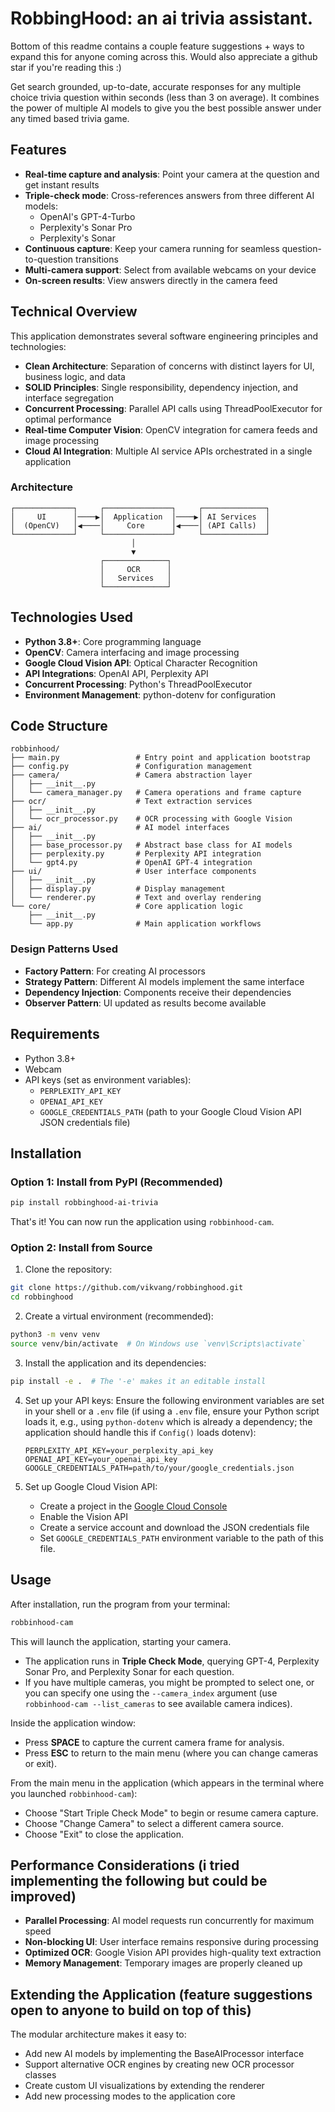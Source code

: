 # RobbingHood: an ai trivia assistant. 

Bottom of this readme contains a couple feature suggestions + ways to expand this for anyone coming across this. Would also appreciate a github star if you're reading this :)

Get search grounded, up-to-date, accurate responses for any multiple choice trivia question within seconds (less than 3 on average). It combines the power of multiple AI models to give you the best possible answer under any timed based trivia game.

## Features

- **Real-time capture and analysis**: Point your camera at the question and get instant results
- **Triple-check mode**: Cross-references answers from three different AI models:
  - OpenAI's GPT-4-Turbo
  - Perplexity's Sonar Pro
  - Perplexity's Sonar
- **Continuous capture**: Keep your camera running for seamless question-to-question transitions
- **Multi-camera support**: Select from available webcams on your device
- **On-screen results**: View answers directly in the camera feed

## Technical Overview

This application demonstrates several software engineering principles and technologies:

- **Clean Architecture**: Separation of concerns with distinct layers for UI, business logic, and data
- **SOLID Principles**: Single responsibility, dependency injection, and interface segregation
- **Concurrent Processing**: Parallel API calls using ThreadPoolExecutor for optimal performance
- **Real-time Computer Vision**: OpenCV integration for camera feeds and image processing
- **Cloud AI Integration**: Multiple AI service APIs orchestrated in a single application

### Architecture

```
┌─────────────┐     ┌───────────────┐     ┌──────────────┐
│     UI      │────▶│  Application  │────▶│ AI Services  │
│  (OpenCV)   │◀────│     Core      │◀────│ (API Calls)  │
└─────────────┘     └───────────────┘     └──────────────┘
                           │
                           ▼
                    ┌──────────────┐
                    │     OCR      │
                    │   Services   │
                    └──────────────┘
```


## Technologies Used

- **Python 3.8+**: Core programming language
- **OpenCV**: Camera interfacing and image processing
- **Google Cloud Vision API**: Optical Character Recognition
- **API Integrations**: OpenAI API, Perplexity API
- **Concurrent Processing**: Python's ThreadPoolExecutor
- **Environment Management**: python-dotenv for configuration

## Code Structure

```
robbinhood/
├── main.py                 # Entry point and application bootstrap
├── config.py               # Configuration management
├── camera/                 # Camera abstraction layer
│   ├── __init__.py
│   └── camera_manager.py   # Camera operations and frame capture
├── ocr/                    # Text extraction services
│   ├── __init__.py
│   └── ocr_processor.py    # OCR processing with Google Vision
├── ai/                     # AI model interfaces
│   ├── __init__.py
│   ├── base_processor.py   # Abstract base class for AI models
│   ├── perplexity.py       # Perplexity API integration
│   └── gpt4.py             # OpenAI GPT-4 integration
├── ui/                     # User interface components
│   ├── __init__.py
│   ├── display.py          # Display management
│   └── renderer.py         # Text and overlay rendering
└── core/                   # Core application logic
    ├── __init__.py
    └── app.py              # Main application workflows
```

### Design Patterns Used

- **Factory Pattern**: For creating AI processors
- **Strategy Pattern**: Different AI models implement the same interface
- **Dependency Injection**: Components receive their dependencies
- **Observer Pattern**: UI updated as results become available

## Requirements

- Python 3.8+
- Webcam
- API keys (set as environment variables):
  - `PERPLEXITY_API_KEY`
  - `OPENAI_API_KEY`
  - `GOOGLE_CREDENTIALS_PATH` (path to your Google Cloud Vision API JSON credentials file)

## Installation

### Option 1: Install from PyPI (Recommended)

```bash
pip install robbinghood-ai-trivia
```

That's it! You can now run the application using `robbinhood-cam`.

### Option 2: Install from Source

1. Clone the repository:
```bash 
git clone https://github.com/vikvang/robbinghood.git
cd robbinghood
```

2. Create a virtual environment (recommended):
```bash
python3 -m venv venv
source venv/bin/activate  # On Windows use `venv\Scripts\activate`
```

3. Install the application and its dependencies:
```bash
pip install -e .  # The '-e' makes it an editable install
```

4. Set up your API keys:
   Ensure the following environment variables are set in your shell or a `.env` file 
   (if using a `.env` file, ensure your Python script loads it, e.g., using `python-dotenv` 
   which is already a dependency; the application should handle this if `Config()` loads dotenv):
   
   ```
   PERPLEXITY_API_KEY=your_perplexity_api_key
   OPENAI_API_KEY=your_openai_api_key
   GOOGLE_CREDENTIALS_PATH=path/to/your/google_credentials.json
   ```

5. Set up Google Cloud Vision API:
   - Create a project in the [Google Cloud Console](https://console.cloud.google.com/)
   - Enable the Vision API
   - Create a service account and download the JSON credentials file
   - Set `GOOGLE_CREDENTIALS_PATH` environment variable to the path of this file.

## Usage

After installation, run the program from your terminal:
```bash
robbinhood-cam
```

This will launch the application, starting your camera. 
- The application runs in **Triple Check Mode**, querying GPT-4, Perplexity Sonar Pro, and Perplexity Sonar for each question.
- If you have multiple cameras, you might be prompted to select one, or you can specify one using the `--camera_index` argument (use `robbinhood-cam --list_cameras` to see available camera indices).

Inside the application window:
- Press **SPACE** to capture the current camera frame for analysis.
- Press **ESC** to return to the main menu (where you can change cameras or exit).

From the main menu in the application (which appears in the terminal where you launched `robbinhood-cam`):
- Choose "Start Triple Check Mode" to begin or resume camera capture.
- Choose "Change Camera" to select a different camera source.
- Choose "Exit" to close the application.

## Performance Considerations (i tried implementing the following but could be improved)

- **Parallel Processing**: AI model requests run concurrently for maximum speed
- **Non-blocking UI**: User interface remains responsive during processing
- **Optimized OCR**: Google Vision API provides high-quality text extraction
- **Memory Management**: Temporary images are properly cleaned up

## Extending the Application (feature suggestions open to anyone to build on top of this)

The modular architecture makes it easy to:

- Add new AI models by implementing the BaseAIProcessor interface
- Support alternative OCR engines by creating new OCR processor classes
- Create custom UI visualizations by extending the renderer
- Add new processing modes to the application core
